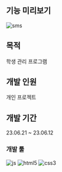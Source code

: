 
## 기능 미리보기

![sms](https://github.com/vilose7222/project_sms/assets/141006779/23c279b7-927f-43e5-9267-628c11d3e3ba)

## 목적
학생 관리 프로그램

## 개발 인원
개인 프로젝트

## 개발 기간 
23.06.21 ~ 23.06.12

### 개발 툴 
![js](https://img.shields.io/badge/JavaScript-F7DF1E?style=for-the-badge&logo=JavaScript&logoColor=white)
![html5](https://img.shields.io/badge/HTML5-E34F26?style=for-the-badge&logo=html5&logoColor=white)
![css3](https://img.shields.io/badge/CSS3-1572B6?style=for-the-badge&logo=css3&logoColor=white)
